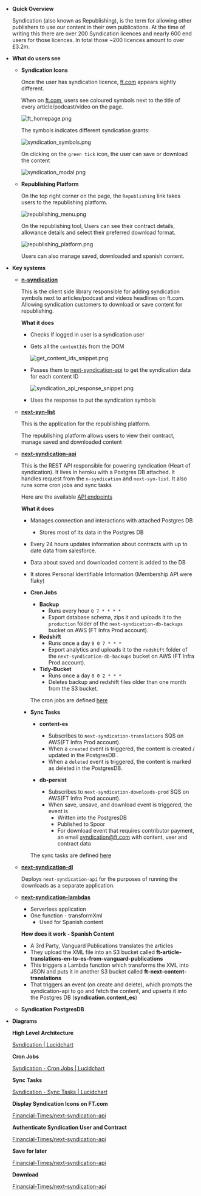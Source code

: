 - **Quick Overview**

    Syndication (also known as Republishing), is the term for allowing other publishers to use our content in their own publications. At the time of writing this there are over 200 Syndication licences and nearly 600 end users for those licences. In total those ~200 licences amount to over £3.2m.

- **What do users see**
    - **Syndication Icons**

        Once the user has syndication licence, [ft.com](http://ft.com) appears sightly different. 

        When on [ft.com](http://ft.com), users see coloured symbols next to the title of every  article/podcast/video on the page.
        
        ![ft_homepage.png](https://github.com/Financial-Times/next-syndication-api/blob/feat/add-syndication-md/doc/images/ft_homepage.png)

        The symbols indicates different syndication grants:

        ![syndication_symbols.png](https://github.com/Financial-Times/next-syndication-api/blob/feat/add-syndication-md/doc/images/syndication_symbols.png)

        On clicking on the `green tick` icon, the user can save or download the content

        ![syndication_modal.png](https://github.com/Financial-Times/next-syndication-api/blob/feat/add-syndication-md/doc/images/syndication_modal.png)

    - **Republishing Platform**

        On the top right corner on the page, the `Republishing` link takes users to the republishing platform.

        ![republishing_menu.png](https://github.com/Financial-Times/next-syndication-api/blob/feat/add-syndication-md/doc/images/republishing_menu.png)

        On the republishing tool, Users can see their contract details, allowance details and select their preferred download format.

        ![republishing_platform.png](https://github.com/Financial-Times/next-syndication-api/blob/feat/add-syndication-md/doc/images/republishing_platform.png)

        Users can also manage saved, downloaded and spanish content.

- **Key systems**

    - [**n-syndication**](https://github.com/Financial-Times/n-syndication)

        This is the client side library responsible for adding syndication symbols next to articles/podcast and videos headlines on ft.com. Allowing syndication customers to download or save content for republishing.

        **What it does**

        - Checks if logged in user is a syndication user
        - Gets all the `contentIds` from the DOM

            ![get_content_ids_snippet.png](https://github.com/Financial-Times/next-syndication-api/blob/feat/add-syndication-md/doc/images/get_content_ids_snippet.png)

        - Passes them to [next-syndication-api](https://github.com/Financial-Times/next-syndication-api/tree/master/doc#post-syndicationresolve) to get the syndication data for each content ID

            ![syndication_api_response_snippet.png](https://github.com/Financial-Times/next-syndication-api/blob/feat/add-syndication-md/doc/images/syndication_api_response_snippet.png)

        - Uses the response to put the syndication symbols
        
    - [**next-syn-list**](https://github.com/Financial-Times/next-syn-list)

        This is the application for the republishing platform.

        The republishing platform allows users to view their contract, manage saved and downloaded content

    - [**next-syndication-api**](https://github.com/Financial-Times/next-syndication-api)

        This is the REST API responsible for powering syndication (Heart of syndication). It lives in heroku with a Postgres DB attached. It handles request from the `n-syndication` and `next-syn-list`. It also runs some cron jobs and sync tasks

        Here are the available [API endpoints](https://github.com/Financial-Times/next-syndication-api/tree/master/doc)

        **What it does**

        - Manages connection and interactions with attached Postgres DB
            - Stores most of its data in the Postgres DB
        - Every 24 hours updates information about contracts with up to date data from salesforce.
        - Data about saved and downloaded content is added to the DB
        - It stores Personal Identifiable Information (Membership API were flaky)

        - **Cron Jobs**
            - **Backup**
                - Runs every hour  `0 7 * * * *`
                - Export database schema, zips it and uploads it to the `production` folder of the `next-syndication-db-backups` bucket on AWS (FT Infra Prod account).
            - **Redshift**
                - Runs once a day `0 0 7 * * *`
                - Export analytics and uploads it to the `redshift` folder of the `next-syndication-db-backups` bucket on AWS (FT Infra Prod account).
            - **Tidy-Bucket**
                - Runs once a day `0 0 2 * * *`
                - Deletes backup and redshift files older than one month from the S3 bucket.

            The cron jobs are defined [here](https://github.com/Financial-Times/next-syndication-api/tree/master/worker/crons)

        - **Sync Tasks**
            - **content-es**
                - Subscribes to `next-syndication-translations` SQS on AWS(FT Infra Prod account).
                - When a `created` event is triggered, the content is created / updated in the PostgresDB .
                - When a `deleted` event is triggered, the content is marked as deleted in the PostgresDB.

            - **db-persist**
                - Subscribes to `next-syndication-downloads-prod` SQS on AWS(FT Infra Prod account).
                - When save, unsave, and download event is triggered, the event is
                    - Written into the PostgresDB
                    - Published to Spoor
                    - For download event that requires contributor payment, an email syndication@ft.com with content, user and contract data

            The sync tasks are defined [here](https://github.com/Financial-Times/next-syndication-api/tree/master/worker/sync)

    - [**next-syndication-dl**](https://github.com/Financial-Times/next-syndication-dl)

        Deploys `next-syndication-api` for the purposes of running the downloads as a separate application.

    - [**next-syndication-lambdas**](https://github.com/Financial-Times/next-syndication-lambdas)
        - Serverless application
        - One function - transformXml
            - Used for Spanish content

        **How does it work - Spanish Content**

        - A 3rd Party, Vanguard Publications translates the articles
        - They upload the XML file into an S3 bucket called **ft-article-translations-en-to-es-from-vanguard-publications**
        - This triggers a Lambda function which transforms the XML into JSON and puts it in another S3 bucket called **ft-next-content-translations**
        - That triggers an event (on create and delete), which prompts the syndication-api to go and fetch the content, and upserts it into the Postgres DB (**syndication.content_es**)

    - **Syndication PostgresDB**

- **Diagrams**

    **High Level** **Architecture** 

    [Syndication | Lucidchart](https://app.lucidchart.com/invitations/accept/1166b19b-7ad0-4cf7-a679-3cfa3a618d76)

    **Cron Jobs**

    [Syndication - Cron Jobs | Lucidchart](https://app.lucidchart.com/invitations/accept/5ab2ecac-3235-4aa0-a325-f71526ace32b)

    **Sync Tasks**

    [Syndication - Sync Tasks | Lucidchart](https://app.lucidchart.com/invitations/accept/6b57996f-8927-416a-8d25-deeb76755798)

    **Display Syndication Icons on FT.com**

    [Financial-Times/next-syndication-api](https://github.com/Financial-Times/next-syndication-api/blob/master/doc/02%20Display%20Syndication%20Icons%20on%20FT.com.png)

    **Authenticate Syndication User and Contract**

    [Financial-Times/next-syndication-api](https://github.com/Financial-Times/next-syndication-api/blob/master/doc/03%20Authenticate%20Syndication%20User%20and%20Contract.png)

    **Save for later**

    [Financial-Times/next-syndication-api](https://github.com/Financial-Times/next-syndication-api/blob/master/doc/04%20Save%20for%20Later.png)

    **Download**

    [Financial-Times/next-syndication-api](https://github.com/Financial-Times/next-syndication-api/blob/master/doc/05%20Download.png)
